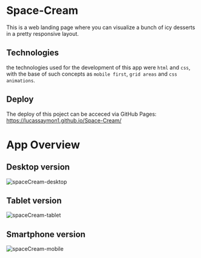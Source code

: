 # Space-Cream
This is a web landing page where you can visualize a bunch of icy desserts in a pretty responsive layout.

## Technologies
the technologies used for the development of this app were `html` and `css`, with the base of such concepts as `mobile first`, `grid areas` and `css animations`.

## Deploy
The deploy of this poject can be acceced via GitHub Pages: https://lucassaymon1.github.io/Space-Cream/

# App Overview

## Desktop version
![spaceCream-desktop](https://github.com/lucassaymon1/Space-Cream/assets/102837549/fafbb087-d138-433a-8da5-51b2ac7b622d)
## Tablet version
![spaceCream-tablet](https://github.com/lucassaymon1/Space-Cream/assets/102837549/c79b0070-a951-4d96-b3d4-eed58dd52260)
## Smartphone version
![spaceCream-mobile](https://github.com/lucassaymon1/Space-Cream/assets/102837549/67c7f52b-c415-45c4-9dbd-2ec4429daa93)

